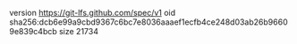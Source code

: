 version https://git-lfs.github.com/spec/v1
oid sha256:dcb6e99a9cbd9367c6bc7e8036aaaef1ecfb4ce248d03ab26b96609e839c4bcb
size 21734

